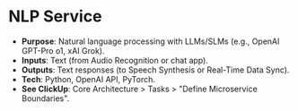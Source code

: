 # NLP Service
- **Purpose**: Natural language processing with LLMs/SLMs (e.g., OpenAI GPT-Pro o1, xAI Grok).
- **Inputs**: Text (from Audio Recognition or chat app).
- **Outputs**: Text responses (to Speech Synthesis or Real-Time Data Sync).
- **Tech**: Python, OpenAI API, PyTorch.
- **See ClickUp**: Core Architecture > Tasks > "Define Microservice Boundaries".